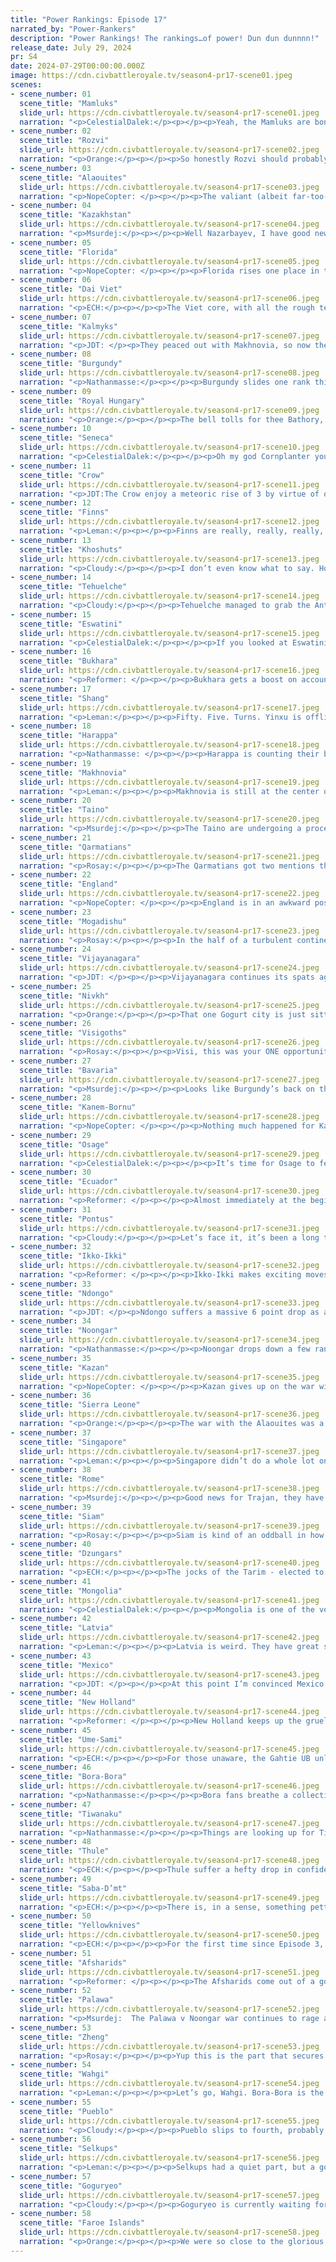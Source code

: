 ```yaml
---
title: "Power Rankings: Episode 17"
narrated_by: "Power-Rankers"
description: "Power Rankings! The rankings…of power! Dun dun dunnnn!"
release_date: July 29, 2024
pr: S4
date: 2024-07-29T00:00:00.000Z
image: https://cdn.civbattleroyale.tv/season4-pr17-scene01.jpeg
scenes:
- scene_number: 01
  scene_title: "Mamluks"
  slide_url: https://cdn.civbattleroyale.tv/season4-pr17-scene01.jpeg
  narration: "<p>CelestialDalek:</p><p></p><p>Yeah, the Mamluks are boned the moment Saba declares war on them. It’s not like anyone else can do damage to them. </p>"
- scene_number: 02
  scene_title: "Rozvi"
  slide_url: https://cdn.civbattleroyale.tv/season4-pr17-scene02.jpeg
  narration: "<p>Orange:</p><p></p><p>So honestly Rozvi should probably be slightly higher since other small civs are actually at war while Rozvi isn’t. But it just always remains the case that a declaration from Ndongo would just mean their end near instantly. So that danger is keeping them here, just off last place, where they will stay until Ndongo does finally pull the trigger.</p>"
- scene_number: 03
  scene_title: "Alaouites"
  slide_url: https://cdn.civbattleroyale.tv/season4-pr17-scene03.jpeg
  narration: "<p>NopeCopter: </p><p></p><p>The valiant (albeit far-too-late) resistance of the Alaouites finally comes to an end as they give up half their empire to Sierra Leone in exchange for peace (and presumably to deny the Faroes the satisfaction). This is a pretty rough deal, given that the three-city core of the Alaouites was actually pretty defensible, but with the surrender of Rabat Sierra Leone now has a pretty straight shot into Meknes when the two inevitably go to war again. This blunder has taken the Alaouites from being a pretty safe albeit irrelevant civ to one that could be in mortal peril with a single war declaration, and for that reason they’ve dropped two places in the Power Rankings.</p>"
- scene_number: 04
  scene_title: "Kazakhstan"
  slide_url: https://cdn.civbattleroyale.tv/season4-pr17-scene04.jpeg
  narration: "<p>Msurdej:</p><p></p><p>Well Nazarbayev, I have good news and bad news. The bad news is you’ve lost another city. But in good news, most of your enemies have made peace with you. The bad news is that Kazan is not on that list, and they are right next to the last cities of Kazakhstan. Still, mostly peace and one enemy to deal with is better than most. Two points to Kazakhstan.</p>"
- scene_number: 05
  scene_title: "Florida"
  slide_url: https://cdn.civbattleroyale.tv/season4-pr17-scene05.jpeg
  narration: "<p>NopeCopter: </p><p></p><p>Florida rises one place in the Power Rankings mainly off of the continued collapse of weaker civs in more precarious locations. That said, they did also declare war on the Osage last episode. The odds of anything happening here are slim, and even if it does it’s probably more likely that the Osage take something off Florida than the other way around, but on the off chance that Florida’s surprisingly-decent carpet manages to capture even one Osage city, they would become legends.</p>"
- scene_number: 06
  scene_title: "Dai Viet"
  slide_url: https://cdn.civbattleroyale.tv/season4-pr17-scene06.jpeg
  narration: "<p>ECH:</p><p></p><p>The Viet core, with all the rough terrain and defensive buffs you could desire, has been breached and the capital seems under threat. Now, Tran Thahn Tong, as in our history against the Mongol hordes, is not one to give in without a fight, and I’d note that we saw this shot two turns before the episode ended and heard nothing about the capital falling, so I suspect Zheng’s odd habit of sending ancient units to the front has delayed a fall, and a flip may even occur at Thanh Hoa. Furthermore, Dai Viet are closing in on their UU knight, the Cam Quan, which may give them a boost (ironically, much like Zheng their UU has Amphibious). That being said… this is just not a good situation, is it? With one city down and the capital likely to fall in time, Dai Viet will be left with one city in the south, vulnerable to further campaigns, and two tougher strongholds inland, which I suspect will take a while to fall. Elimination likelihood? Low. Rump likelihood? High.</p>"
- scene_number: 07
  scene_title: "Kalmyks"
  slide_url: https://cdn.civbattleroyale.tv/season4-pr17-scene07.jpeg
  narration: "<p>JDT: </p><p>They peaced out with Makhnovia, so now they’re back to doing nothing I guess. </p>"
- scene_number: 08
  scene_title: "Burgundy"
  slide_url: https://cdn.civbattleroyale.tv/season4-pr17-scene08.jpeg
  narration: "<p>Nathanmasse:</p><p></p><p>Burgundy slides one rank this week as it seems they just can't catch a break.  Bavaria has rejoined the coalition against them and brought along Rome to harass Burgundy's southern coast.  Having their army pulled in two directions again is certainly demoralizing but at least they've pushed the visigoths back from Asturica and there doesn't seem to be a very high risk of losing their capital.  All in all, not great for Burgundy but they're kind of used to it at this point.</p>"
- scene_number: 09
  scene_title: "Royal Hungary"
  slide_url: https://cdn.civbattleroyale.tv/season4-pr17-scene09.jpeg
  narration: "<p>Orange:</p><p></p><p>The bell tolls for thee Bathory, the bell tolls for thee…</p>"
- scene_number: 10
  scene_title: "Seneca"
  slide_url: https://cdn.civbattleroyale.tv/season4-pr17-scene10.jpeg
  narration: "<p>CelestialDalek:</p><p></p><p>Oh my god Cornplanter you moron how did you fail to take Sandur you just angered the Osage so hard they declared war on you</p><p></p><p>WAIT</p><p></p><p>You have Florida on your side, the #1 civ in the game (source: MacGregor & Co. Analytics). You cannot lose. This is going to be so easy.</p>"
- scene_number: 11
  scene_title: "Crow"
  slide_url: https://cdn.civbattleroyale.tv/season4-pr17-scene11.jpeg
  narration: "<p>JDT:The Crow enjoy a meteoric rise of 3 by virtue of other civs dying, particularly the Alaouites and Dai Viet. With nothing to talk about, I would rather construct other questions, like, why am I such a bad person? What are we doing in this site? And most importantly, who's Lila?</p>"
- scene_number: 12
  scene_title: "Finns"
  slide_url: https://cdn.civbattleroyale.tv/season4-pr17-scene12.jpeg
  narration: "<p>Leman:</p><p></p><p>Finns are really, really, really, boring.</p>"
- scene_number: 13
  scene_title: "Khoshuts"
  slide_url: https://cdn.civbattleroyale.tv/season4-pr17-scene13.jpeg
  narration: "<p>Cloudy:</p><p></p><p>I don’t even know what to say. How is Güshi Khan this incompetent? He’s almost as bad as Maria the Mad! After giving away another core city, this time to Siam, we have to wonder whether he is simply too generous and will hand over the rest of his empire to his other neighbors, one city at a time, on a silver platter. In any case, if the Khoshuts weren’t doomed before, they sure are now.</p>"
- scene_number: 14
  scene_title: "Tehuelche"
  slide_url: https://cdn.civbattleroyale.tv/season4-pr17-scene14.jpeg
  narration: "<p>Cloudy:</p><p></p><p>Tehuelche managed to grab the Antarctic island where the last Riograndense city was razed. Very nice. Other than that, not much to report.</p>"
- scene_number: 15
  scene_title: "Eswatini"
  slide_url: https://cdn.civbattleroyale.tv/season4-pr17-scene15.jpeg
  narration: "<p>CelestialDalek:</p><p></p><p>If you looked at Eswatini’s Indian Ocean colonies, then you would probably think that they have a healthy empire at home. They do not. They should thank their lucky stars that Rozvi is still alive, since they form a nice meat shield in case Ndongo decides to attack again. It’s difficult to see them breaking out of where they are now, especially considering the massive technological disadvantage they are facing.</p>"
- scene_number: 16
  scene_title: "Bukhara"
  slide_url: https://cdn.civbattleroyale.tv/season4-pr17-scene16.jpeg
  narration: "<p>Reformer: </p><p></p><p>Bukhara gets a boost on account of receiving a city from Kazakhstan in a peace deal for some reason. I mean, it’s funny as fuck, if nothing else. But in the meantime they’ve gotten themselves into a new war, and a stupid one at that: Harappa. The two have fought before, and while last time Harappa was unequivocally stronger, the terrain hasn’t suddenly flattened. This is still going to be a pointless drain of resources, and Bukhara’s only participating to get diplomacy bonuses with the other members of the anti-Harappa coalition. Maybe the AI knows something I don’t, but I’m pretty sure that’s not a worthwhile trade-off.</p>"
- scene_number: 17
  scene_title: "Shang"
  slide_url: https://cdn.civbattleroyale.tv/season4-pr17-scene17.jpeg
  narration: "<p>Leman:</p><p></p><p>Fifty. Five. Turns. Yinxu is offline for fifty-five turns, and presumably, their other cities are offline for about as long. We spent a while a few weeks ago trying to figure out exactly how long Shang’s cities were going to be revolting for and not only had they not left resistance since then it turns out that they have fifty-five turns left. Shang is done. Their game is over. They have only one city’s worth of science, culture, and production until turn 268. Not only do they have to wait till then and hope Goguryeo, Zheng, and Mongolia don’t carve them up in the mean time, but by the time Shang’s cities do come back online they will be so unbelievably far behind that I imagine they’ll have stats on par with civs like Finns or Crow. And this is all from a civ that was tip-top tier like three episodes ago. Just a crazy amount of self-sabotage I haven’t seen since Laos burned their last city down.</p>"
- scene_number: 18
  scene_title: "Harappa"
  slide_url: https://cdn.civbattleroyale.tv/season4-pr17-scene18.jpeg
  narration: "<p>Nathanmasse: </p><p></p><p>Harappa is counting their blessings that none of the new coalition against them can actually threaten their core.  Kalibangan is still technically at risk from an attack across the ocean; but only Singapore is currently able to do so and they're also at war with Vijayanagara so it would take a real commitment on their part to take it.</p>"
- scene_number: 19
  scene_title: "Makhnovia"
  slide_url: https://cdn.civbattleroyale.tv/season4-pr17-scene19.jpeg
  narration: "<p>Leman:</p><p></p><p>Makhnovia is still at the center of the great Eastern European Free-For-All with itself, Royal Hungary, and Latvia. On the one hand, the fact that Latvia hasn’t completely crushed Makhnovia is good news. On the other hand, Latvia has peaced out with both Kazan and Royal Hungary meaning that they might be about to crush Makhnovia. Our favorite anarchist seems to be holding their own so far so they gain a few ranks, but I’m getting nervous.</p>"
- scene_number: 20
  scene_title: "Taino"
  slide_url: https://cdn.civbattleroyale.tv/season4-pr17-scene20.jpeg
  narration: "<p>Msurdej:</p><p></p><p>The Taino are undergoing a process I call “rising failure”. Agüeybaná II’s empire is still mediocre in terms of army, production, and science. But they now find themselves in 39th place, their highest spot ever.  Why? Well, it's mostly because of other civs failing. This will be where most of Taino’s gains come from, until someone like Mexico wipes them out. </p>"
- scene_number: 21
  scene_title: "Qarmatians"
  slide_url: https://cdn.civbattleroyale.tv/season4-pr17-scene21.jpeg
  narration: "<p>Rosay:</p><p></p><p>The Qarmatians got two mentions this part, those being Qarma’s embracement of Islam, and some worldbuilding with a great merchant. Sadly there have been no other developments on their end and unless that merchant is used to build a tile improvement it’s literally less than worthless, especially since it’s not even their own merchant.</p>"
- scene_number: 22
  scene_title: "England"
  slide_url: https://cdn.civbattleroyale.tv/season4-pr17-scene22.jpeg
  narration: "<p>NopeCopter: </p><p></p><p>England is in an awkward position right now where they don’t want to go back to war with Burgundy just yet but they also want to get back to war with Burgundy as quickly as possible. Their best shot at growth has always been through France, and with the Visigoths and Bavaria both grinding away Burgundy’s carpet without actually being able to take anything, not to mention England’s Unique Units coming right up, it seems like a perfect chance to strike. However, England’s mainland carpet is still looking thin, and they only have a couple of their first UU built yet, so a war declaration right now would be unlikely to achieve anything. Still, though, it’s possible that the Visigoths or Bavaria could have a breakthrough and tear up Burgundy before England comes back, which would be devastating… there’s no obvious correct play here for England, and that’s a rough spot to be in.</p>"
- scene_number: 23
  scene_title: "Mogadishu"
  slide_url: https://cdn.civbattleroyale.tv/season4-pr17-scene23.jpeg
  narration: "<p>Rosay:</p><p></p><p>In the half of a turbulent continent known for producing strong civs. Mogadishu is out here fighting the hard fight and proving that even civs in strong areas can sit around and do nothing. Yes Mogadishu has a lot more of an excuse than other civs but come on at least start a war over custody of Madagascar or something.</p>"
- scene_number: 24
  scene_title: "Vijayanagara"
  slide_url: https://cdn.civbattleroyale.tv/season4-pr17-scene24.jpeg
  narration: "<p>JDT: </p><p></p><p>Vijayanagara continues its spats against the Afsharids, Qarmatians and Singapore. As far as we know, nothing has changed on any of these fronts. However, the further declarations of war are a bit concerning for warmongering. Aside from that… nothing has changed. Same situation, same stats, same world. Minus 2 for you with other powers progressing.</p>"
- scene_number: 25
  scene_title: "Nivkh"
  slide_url: https://cdn.civbattleroyale.tv/season4-pr17-scene25.jpeg
  narration: "<p>Orange:</p><p></p><p>That one Gogurt city is just sitting there, tantalizingly sweet, so open and ready to be taken. So resistless and conquerable. Doesn’t it just make Umu want to say OmO what’s this?</p>"
- scene_number: 26
  scene_title: "Visigoths"
  slide_url: https://cdn.civbattleroyale.tv/season4-pr17-scene26.jpeg
  narration: "<p>Rosay:</p><p></p><p>Visi, this was your ONE opportunity to make inroads into Burgundy or take on Alaouites, and you successfully did neither. Yes I know you have an awkward position, but that didn’t stop the Moors and it’s sure as hell not stopping Rome right now. Now I’m not expecting you to live up to the game winning Moors but Rome should not be a bigger threat to Burgundy’s safety than you are. Alaouites and Burgundy aren’t exactly fortress nations either you can make and use a northern navy any time you want and start a back door attack, don’t know why you haven’t.</p>"
- scene_number: 27
  scene_title: "Bavaria"
  slide_url: https://cdn.civbattleroyale.tv/season4-pr17-scene27.jpeg
  narration: "<p>Msurdej:</p><p></p><p>Looks like Burgundy’s back on the menu folks! After restocking their troops, Ludwig goes back to war with his western neighbor. Dijon is under siege, and the area is mostly devoid of Burgundy troops. If Bavaria can take and hold the city as they did with Beaune, it will solidify them as a regional power in Europe.</p>"
- scene_number: 28
  scene_title: "Kanem-Bornu"
  slide_url: https://cdn.civbattleroyale.tv/season4-pr17-scene28.jpeg
  narration: "<p>NopeCopter: </p><p></p><p>Nothing much happened for Kanem-Bornu aside from giving up on eliminating the Mamluks, but in this case no news isn’t exactly good news. After all, Sierra Leone is finally at peace, and that means they can take the opportunity to bulk up and actually defend themselves from an eastern invasion. Breaking out of the center of Africa just got that much harder, but given the sheer number of other civs that are just collapsing as of late, Kanem-Bornu still goes up a rank for looking decent enough by comparison.</p>"
- scene_number: 29
  scene_title: "Osage"
  slide_url: https://cdn.civbattleroyale.tv/season4-pr17-scene29.jpeg
  narration: "<p>CelestialDalek:</p><p></p><p>It’s time for Osage to feel the wrath of Florida and Bora combined! They won’t feel it very hard, because MacGregor is holding back from utterly annihilating them and Bora can’t access any of their cities, but they will feel it in their soul. The war with Seneca looks like it has a *chance* to go somewhere, but that’s only a chance, because Seneca can now redirect the forces they used to gawk at Sandur to defend. As long as Pueblo or Mexico don’t get involved, this is just another pointless war.</p>"
- scene_number: 30
  scene_title: "Ecuador"
  slide_url: https://cdn.civbattleroyale.tv/season4-pr17-scene30.jpeg
  narration: "<p>Reformer: </p><p></p><p>Almost immediately at the beginning of the episode, Ecuador settles for a cowardly peace with Tiwanaku. Despite holding the advantage, Ecuador taps out without ANY gains whatsoever. It’s just sad really. All that effort expended and for nothing. They remain the perfect middle of the pack civ. Nothing less, nothing more, and apparently never to rise to greater heights. Disappointing. ESPECIALLY if New Holland actually makes gains here. </p>"
- scene_number: 31
  scene_title: "Pontus"
  slide_url: https://cdn.civbattleroyale.tv/season4-pr17-scene31.jpeg
  narration: "<p>Cloudy:</p><p></p><p>Let’s face it, it’s been a long time since Pontus did anything, and most of what they did back when they were doing stuff was lose cities. Why should we believe that will change? There’s nothing remarkable about Pontus’s stats that foretells a comeback. In fact, they fell 10 info addict ranks this week. So as they slip toward the middle of the pack, take that as the power rankers increasingly acknowledging reality on its face.</p>"
- scene_number: 32
  scene_title: "Ikko-Ikki"
  slide_url: https://cdn.civbattleroyale.tv/season4-pr17-scene32.jpeg
  narration: "<p>Reformer: </p><p></p><p>Ikko-Ikki makes exciting moves by fighting Shang. Just kidding, the front is like three tiles wide. For a front that small, Shang has plenty of reinforcements in their back pocket even if most of their cities are useless. Beyond that, we’re picking up Ikko-Ikki on account of some noteworthy statistical improvement. Any progress is good progress when you’re next to a top 2 power. Zheng is also here to make most paths of expansion difficult. But I definitely wouldn’t count them out yet - keep an eye on them.</p>"
- scene_number: 33
  scene_title: "Ndongo"
  slide_url: https://cdn.civbattleroyale.tv/season4-pr17-scene33.jpeg
  narration: "<p>JDT: </p><p>Ndongo suffers a massive 6 point drop as a great issue has begun to take greater root - they are stuck at 9 cities for the foreseeable future. Sure, there's an easy route to expand (attack Rozvi) but it seems that they are completely uninterested in trying said route. Any other paths to victory are grinding and convoluted. They have had a 4 point infoaddict fall-off, their once impressive stats looking increasingly mediocre. It is inevitable that they will be in Africa’s big 3 for a long time. The question is: can they sober up and not fall to be the smallest of them?</p>"
- scene_number: 34
  scene_title: "Noongar"
  slide_url: https://cdn.civbattleroyale.tv/season4-pr17-scene34.jpeg
  narration: "<p>Nathanmasse:</p><p></p><p>Noongar drops down a few ranks this week as the last slide of the episode shows Palawa laying siege to one of their newer, northern cities which seems likely to fall.  If it is taken, Noongar should be able to muster enough troops to take it back, but even still it is not a good sign.  While the war has been indecisive, as it drags on it seems Palawa is gaining the upper hand, particularly on the tech-front where they were first of the two to reach compass and are now the first to reach steel.  It would seem best to bow out of this war soon.  </p>"
- scene_number: 35
  scene_title: "Kazan"
  slide_url: https://cdn.civbattleroyale.tv/season4-pr17-scene35.jpeg
  narration: "<p>NopeCopter: </p><p></p><p>Kazan gives up on the war with Latvia just as their powerful Unique Unit comes online, throwing away what many on the PR team saw as an easy victory. Kazan is still fighting Kazakhstan, although they’re unlikely to make much progress through the Urals, and although they did beat Latvia, their only gain was a snow city (which, to be fair, is also a valuable coastal city). So… where do they go next? Kazan is still trapped between two major powers like they’ve always been, it’s just that Kazakhstan has been swapped out for the Selkups. Giving up on the Latvian invasion at the most opportune moment is rough, but they could still invade Makhnovia or the Kalmyks, or potentially even strike at the Afsharid borderlands. These opportunities will dry up soon, though, so Kazan needs to keep the momentum going if they want to even have a chance at contending with their many terrifying neighbors.</p>"
- scene_number: 36
  scene_title: "Sierra Leone"
  slide_url: https://cdn.civbattleroyale.tv/season4-pr17-scene36.jpeg
  narration: "<p>Orange:</p><p></p><p>The war with the Alaouites was a great success! Even getting Rabat in the peace deal. Really all they could’ve wanted there, and it keeps the Faroes out of West Africa. Things are once again looking pretty good for Peters, now I guess they gotta build up and then take on K-B again. </p>"
- scene_number: 37
  scene_title: "Singapore"
  slide_url: https://cdn.civbattleroyale.tv/season4-pr17-scene37.jpeg
  narration: "<p>Leman:</p><p></p><p>Singapore didn’t do a whole lot on screen, but they did a lot behind the scenes. They settled a city and had a huge military bulk up. Singapore now has more troops than Goguryeo. They don’t quite have anyone to point that massive military towards just yet but a round two against Dai Viet or Noongar would be deadly. They could, in theory, put it to use by taking on that random Maldives city that Harappa still has or bully Vijayanagaran Sri Lanka, but Singapore will have a tough time getting their massive military over there. It’s not out of the question though. Singapore picked up exploration and has Galleons now – just unlikely.</p>"
- scene_number: 38
  scene_title: "Rome"
  slide_url: https://cdn.civbattleroyale.tv/season4-pr17-scene38.jpeg
  narration: "<p>Msurdej:</p><p></p><p>Good news for Trajan, they have a new city. Gyor falls to the Romans, and has a great defensible position against Royal Hungary. While this is good, there is a dark cloud on the horizon. Pontus has carracks now, which puts Rome at a disadvantage in the sea. It’s not an insurmountable one though, and Rome could still make more gains against Royal Hungary.</p>"
- scene_number: 39
  scene_title: "Siam"
  slide_url: https://cdn.civbattleroyale.tv/season4-pr17-scene39.jpeg
  narration: "<p>Rosay:</p><p></p><p>Siam is kind of an oddball in how they are simultaneously stronger than most if not all of their neighbors, but since their terrain is so shit they can’t really start an invasion. Though if you can’t take cities by force you can take them with strategic peace deals, with Siam managing to take a city off of the Khoshuts for basically free. Well at least the pen can still be mightier than the sword.</p>"
- scene_number: 40
  scene_title: "Dzungars"
  slide_url: https://cdn.civbattleroyale.tv/season4-pr17-scene40.jpeg
  narration: "<p>ECH:</p><p></p><p>The jocks of the Tarim - elected to lead, not to read - continue on their path of all carpet, low science. With an effective science rate of 144 they have the lowest rate in the entire top half of the rankings; in fact, you have to go to Kamen-Bornu back at 31st to find worse. That may be a distraction though as the greater question, probably responsible for their mild drop this week alongside churn, is the worry of where they can go from here, or more worryingly if they’re going into hibernation once again. Galdan certainly has options: Mongolia would be a hard but worthy fight across their favored terrain; Shang may be free cities if the resistance we saw in one city is any indication; and of course Bukhara, for all their pluck, really ought to be a pushover with the sheer numerical advantage the Dzungars have… and yet they’re not taking these chances, and flopping hard when they have in the past. The Selkups recovering their strength just North of them is undoubtedly a huge issue, as a civ in contention for the number 2 spot as of this writing. </p>"
- scene_number: 41
  scene_title: "Mongolia"
  slide_url: https://cdn.civbattleroyale.tv/season4-pr17-scene41.jpeg
  narration: "<p>CelestialDalek:</p><p></p><p>Mongolia is one of the very few civs on the cylinder that is not at war. Perhaps they’re gearing up for another attack on Shang. If they do, they are well-prepared: their science jumped by over 60% this part, they have the 8th best production on the cylinder, and decent other stats. They suffer from the same problem as the Dzungars, but even more acute: it’s hard to see how they can break out while sandwiched between the Selkups and Goguryeo, even if they do eat Shang.</p>"
- scene_number: 42
  scene_title: "Latvia"
  slide_url: https://cdn.civbattleroyale.tv/season4-pr17-scene42.jpeg
  narration: "<p>Leman:</p><p></p><p>Latvia is weird. They have great stats. There’s no denying that. But I feel like they never quite perform how I expect a civ with those kinds of stats should? Like they dropped a city to Kazan and are not doing super great against Makhnovia, despite eclipsing both of those civs in basically every stat. They can focus on Makhnovia now that their other wars are over, but given Latvia’s history, I kind of don’t expect them to make major gains. Even though on paper, I think they should.</p>"
- scene_number: 43
  scene_title: "Mexico"
  slide_url: https://cdn.civbattleroyale.tv/season4-pr17-scene43.jpeg
  narration: "<p>JDT: </p><p></p><p>At this point I’m convinced Mexico is using their conscripts for a internal drug war or something rather than actually intending for them to go to war. They still have the biggest army in the cylinder and above average science. However, their mediocre production and unwillingness to DO SOMETHING have greatly diminished their prospects. Even worse is the fact that the easiest target of the Taino really requires a good navy to hammer down, a navy Mexico doesn’t have as most of their resources are in the army, an army that has to get through the Sierra Madre or the Amazon and Darien to get any direct tangible results without naval support. See what I’m talking about? -2 points. </p>"
- scene_number: 44
  scene_title: "New Holland"
  slide_url: https://cdn.civbattleroyale.tv/season4-pr17-scene44.jpeg
  narration: "<p>Reformer: </p><p></p><p>New Holland keeps up the grueling fight against Tiwanaku (immediately better than Ecuador). Progress has been scant, and the losses are high. But determination will yield fruit. The worst decision would be to give up, and return to the painful status quo that reigned before the coalition war. So NH must keep pressing on. Eventually Tiwanaku will break…right?</p>"
- scene_number: 45
  scene_title: "Ume-Sami"
  slide_url: https://cdn.civbattleroyale.tv/season4-pr17-scene45.jpeg
  narration: "<p>ECH:</p><p></p><p>For those unaware, the Gahtie UB unlocked by Rijkuo-maja a couple episodes back, and clearly widely built by now, is a university replacement which gives Science from Deer, Furs, and Fish instead of Jungle alongside boosting great people accumulation for each specialist slot worked. With this in hand, Ume-Sami has shot up to third on the cylinder for effective science, which overtakes the pace of their foremost threat Faroes (although they have a while to go to overtake their 38 tech count). With a slow start, the Scandi civ needs to scramble any advantage it can in stats for sure, but one would also advise they look into what practical actions they can take at this point… ~cough cough~ WAR FINNS ~cough~</p>"
- scene_number: 46
  scene_title: "Bora-Bora"
  slide_url: https://cdn.civbattleroyale.tv/season4-pr17-scene46.jpeg
  narration: "<p>Nathanmasse:</p><p></p><p>Bora fans breathe a collective sigh of relief and groan of disappointment.  Wahgi’s navy went from laughing stock to existential threat in record time and Bora was frankly lucky to get away with only losing one city.  At almost the same time, Bora decided to cement their four-city gain from Tiwanaku and end that war, even if Omo is razed as a result.  They could have kept this war going to sweep up the rest of Tiwanaku’s pacific colonies but perhaps it was best for Bora to stop and regroup for the time being.  It will always be easy to seize these cities in the future and may deter Tiwanaku from ideas of taking Bora’s South American cities.</p><p></p><p>On the plus side, Bora-Bora now has Navigation which gives them the most advanced naval units anywhere in cylinder, Frigates and Privateers, as well as seaports which will help improve their production.  With an episode or two to build up their new navy they will be able to strike anywhere in the Pacific and perhaps even further if they really put their mind to it.</p>"
- scene_number: 47
  scene_title: "Tiwanaku"
  slide_url: https://cdn.civbattleroyale.tv/season4-pr17-scene47.jpeg
  narration: "<p>Nathanmasse:</p><p></p><p>Things are looking up for Tiwanaku and they jump seven ranks as a result.  Ecuador drops out of the war with nothing much to show for it. Meanwhile, Bora-Bora peaces out and razes Omo allowing Tiwanaku the chance to resettle and mitigate the loss of that city.  Now it is just New Holland standing against them and they have had a pretty dismal track record in this war.  I am honestly surprised at how well Tiwanaku has been able to hold out from the all-out war with their neighbors and they have certainly earned their place in the top 12. </p>"
- scene_number: 48
  scene_title: "Thule"
  slide_url: https://cdn.civbattleroyale.tv/season4-pr17-scene48.jpeg
  narration: "<p>ECH:</p><p></p><p>Thule suffer a hefty drop in confidence on the back of their unnecessary handover of Ivujivik on Victoria Island in the Pueblo peace deal, as a result losing 4 places and dropping below their rivals the Yellowknives, as will be discussed more with them. Now, is this rank decline a bit hasty over one 7-pop city? Well, if that was the start and end of it, perhaps, but of course it isn’t. Once upon a time, the common wisdom was that Thule had a good amount of expansion options that, while maybe not easy, were at least not difficult either: taking a naval stance and pushing across the Bering Strait into Nivkh or pushing into the war-weary Yellowknives and from there into the weak Crow and North America at large. By now, these options have shrunk: Goguryeo’s domineering position makes holding a few colonies on the coast seem difficult and easy pickings at worst; while the equalizing of Yellowknives with them has made war with them a testy proposition, likely a grind with Thule’s exclaves certain losses in the short term at best. But what else can they do now? With Yellowknives also taking a science lead, the worst thing they could do is sit and wait…</p>"
- scene_number: 49
  scene_title: "Saba-D’mt"
  slide_url: https://cdn.civbattleroyale.tv/season4-pr17-scene49.jpeg
  narration: "<p>ECH:</p><p></p><p>There is, in a sense, something petty and impatient about dropping Saba-D’mt like this, given nothing about why they were given 6th last week has changed. Their stats remain pretty great, 12th in the infoaddict ranks, only dropping one spot despite 2 civs surging past them, so essentially staying level. Ultimately, it’s the fact that we know Makeda can go wild when their golden age UA kicks in, but in the meantime they’re just resting, doing little of anything we’ll be impressed by. The fact that one of their rivals for the champion of Africa title, Sierra Leone, finished up a war and is on a rebuild phase may also help in shaping their rank decline, but perhaps that’s a bit arbitrary. </p>"
- scene_number: 50
  scene_title: "Yellowknives"
  slide_url: https://cdn.civbattleroyale.tv/season4-pr17-scene50.jpeg
  narration: "<p>ECH:</p><p></p><p>For the first time since Episode 3, Yellowknives have risen above their existential rival Thule! This has been a long road back, from a nadir rank of 25th in the aftermath of the disastrous Crow war, at which point Thule was 12 ranks above them and I along with many others worried the Great Bear Lake civ was just food for the Arctic Circle power. To be fair to us then, this top 10 position is entirely a product of stat boosting and internal development, it has been a long time since we’ve seen them at war… but we have seen Thule, and they lost a city over nothing. Given the city location composition between the two, war would have a tilt towards Yellowknives gains for sure in my estimation. A declaration of war on either Thule or, as a starter, the Crow would be very welcome to keep the momentum going in North America, and one can’t escape the sense that eventually, both empires will merge in one way or another to rival the southern power of Pueblo.</p>"
- scene_number: 51
  scene_title: "Afsharids"
  slide_url: https://cdn.civbattleroyale.tv/season4-pr17-scene51.jpeg
  narration: "<p>Reformer: </p><p></p><p>The Afsharids come out of a golden age and spend the episode just vibing, really. Theoretically they should be fighting Vijayanagara but apparently the war’s so inactive that it wasn’t even worth showing off in the episode. Either way, the loss of stats from the end of their golden age definitely hit harder than expected, dropping them down to 18th in stats. It’s not like they’re lackluster - they’re just slow to make gains, as they always have. Obviously they’re still a contender. Obviously. But sloth is not the trait of a winner. A winner has grit, heart, clutch, momentum, and wants it more. And I’m not sure if Nader Shah really wants it more than everyone else. We shall see. </p>"
- scene_number: 52
  scene_title: "Palawa"
  slide_url: https://cdn.civbattleroyale.tv/season4-pr17-scene52.jpeg
  narration: "<p>Msurdej:  The Palawa v Noongar war continues to rage across Australia, but we left the episode on a heck of a cliffhanger. Mulka has been besieged by Palawa forces, taking Noongar off guard. While it remains to be seen if the city will fall into Tarenorerer’s hands, this was certainly not one of the cities we predicted being attacked in this war. </p>"
- scene_number: 53
  scene_title: "Zheng"
  slide_url: https://cdn.civbattleroyale.tv/season4-pr17-scene53.jpeg
  narration: "<p>Rosay:</p><p></p><p>Yup this is the part that secures Zheng into the top 10, well within it too. Zheng’s had non stop momentum after smelling Maguindanao’s blood and has begun to push into Dai Vet with minimal issues. Their stats are the top 10 too so it’s not like we’re snorting raw artificial hype, as Zheng can go on conquest sprees while not endangering their core and stretching themselves thin. The only real issue Zheng has right now is that they have to share an area code with Goguryeo but Zheng even holds some advantages over them, such as weaker neighbors.</p>"
- scene_number: 54
  scene_title: "Wahgi"
  slide_url: https://cdn.civbattleroyale.tv/season4-pr17-scene54.jpeg
  narration: "<p>Leman:</p><p></p><p>Let’s go, Wahgi. Bora-Bora is the luckiest civ on the planet because they were able to declare peace right before Wahgi was going to roll their fleet into the Pacific and fully ruin Bora-Bora’s whole day. Bora-Bora completely overextended here and it was only by sheer luck that Wahgi didn’t completely punish them for it. Now not only does Wahgi tower atop the stats ranking with the most population, but are number two and rising in effective science, techs, and food, comfortable fourth in city count, and sixth in military manpower (production is for dorks), eclipsing all of their neighbors, including rising stars Zheng and Bora-Bora.  It’s just a matter of time before Wahgi points this fleet in someone like Singapore’s direction and they don’t get the best-timed peace treaty ever.</p>"
- scene_number: 55
  scene_title: "Pueblo"
  slide_url: https://cdn.civbattleroyale.tv/season4-pr17-scene55.jpeg
  narration: "<p>Cloudy:</p><p></p><p>Pueblo slips to fourth, probably because it’s been disconcertingly long since they did anything. Also, Ikko Ikki managed to snag Kauai, and their navy looks stronger than Pueblo’s. On the other hand, Pueblo’s land army is so strong that it convinced Thule, a fellow top 10 civ, to give up a city in a peace treaty for a war that barely saw any fighting, so I don’t imagine Pueblo’s position could be remotely threatened in the foreseeable future, and if anything happens to our new number 3, we could see pueblo right back up there.</p>"
- scene_number: 56
  scene_title: "Selkups"
  slide_url: https://cdn.civbattleroyale.tv/season4-pr17-scene56.jpeg
  narration: "<p>Leman:</p><p></p><p>Selkups had a quiet part, but a good one. They unlocked Taverns recently and spent no time putting them up in every city they own, completely erasing their happiness issues. This casually doubled their production, and Selkups wasted no time using that production to rebuild all the units they had lost while butchering Kazakhstan. The long period of unhappiness did hurt in some ways, though. Selkups gained 0 population this episode, all of their growth being cancelled out by that long stretch of unhappiness. They’re still comfortably in fourth place though, so I don’t expect any long term damage from this.</p>"
- scene_number: 57
  scene_title: "Goguryeo"
  slide_url: https://cdn.civbattleroyale.tv/season4-pr17-scene57.jpeg
  narration: "<p>Cloudy:</p><p></p><p>Goguryeo is currently waiting for the next phase of their expansion. With the Selkup war having ended, Gwanggaeto is no longer fighting anyone other than technically Seneca, providing an opportunity to find a new direction. Will they strike north toward Nivkh, south toward Shang, or west toward Mongolia? East doesn’t seem like a great option because Ikko Ikki actually has more troops than they do. But other options about and we have no reason to believe that the mighty Goguryeo will stop here on their quest for domination. </p>"
- scene_number: 58
  scene_title: "Faroe Islands"
  slide_url: https://cdn.civbattleroyale.tv/season4-pr17-scene58.jpeg
  narration: "<p>Orange:</p><p></p><p>We were so close to the glorious timeline that is Faroe West Africa. SO CLOSE. Well, they still could, they have the island just off the coast. But like, we were so close to it THIS PART. Now we gotta wait for the Faroes to get off their ass and attack Sierra Leone, and we all know how much trouble Trondur has with declaring relevant wars.</p>"
---
```

